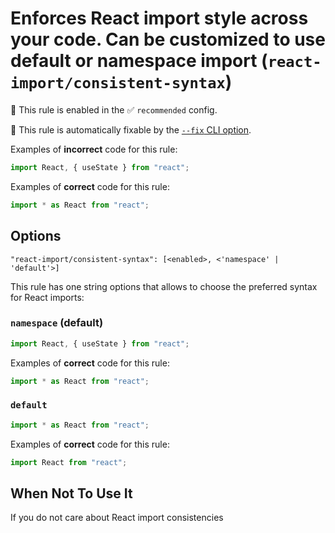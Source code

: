 # Enforces React import style across your code. Can be customized to use default or namespace import (`react-import/consistent-syntax`)

💼 This rule is enabled in the ✅ `recommended` config.

🔧 This rule is automatically fixable by the [`--fix` CLI option](https://eslint.org/docs/latest/user-guide/command-line-interface#--fix).

<!-- end auto-generated rule header -->

Examples of **incorrect** code for this rule:

```js
import React, { useState } from "react";
```

Examples of **correct** code for this rule:

```js
import * as React from "react";
```

## Options

```text
"react-import/consistent-syntax": [<enabled>, <'namespace' | 'default'>]
```

This rule has one string options that allows to choose the preferred syntax for React imports:

### `namespace` (default)

```js
import React, { useState } from "react";
```

Examples of **correct** code for this rule:

```js
import * as React from "react";
```

### `default`

```js
import * as React from "react";
```

Examples of **correct** code for this rule:

```js
import React from "react";
```

## When Not To Use It

If you do not care about React import consistencies
